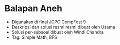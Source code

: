 # Balapan Aneh

- Digunakan di final JCPC CompFest 9
- Deskripsi dan solusi resmi resmi dibuat oleh Usama
- Solusi per-subsoal dibuat oleh Windi Chandra
- Tag: Simple Math, BFS

